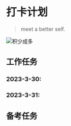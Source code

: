 # 打卡计划
> meet a better self.

![积少成多](https://img-qn.51miz.com/2018/02/07/19/2018020719565478_P1325127_18f00442.jpg)

## 工作任务

### 2023-3-30:

### 2023-3-31:

## 备考任务
### 
